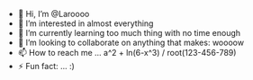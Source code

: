 - 👋 Hi, I’m @Laroooo
- 👀 I’m interested in almost everything
- 🌱 I’m currently learning too much thing with no time enough
- 💞️ I’m looking to collaborate on anything that makes: woooow
- 📫 How to reach me ... a^2 + ln(6-x^3) / root(123-456-789)
- ⚡ Fun fact: ... :)

<!---
Laroooo/Laroooo is a ✨ special ✨ repository because its `README.md` (this file) appears on your GitHub profile.
You can click the Preview link to take a look at your changes.
--->
